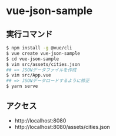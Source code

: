# vue-json-sample

## 実行コマンド

```sh
$ npm install -g @vue/cli
$ vue create vue-json-sample
$ cd vue-json-sample
$ vim src/assets/cities.json
## => JSONデータファイルを作成
$ vim src/App.vue
## => JSONデータロードするように修正
$ yarn serve
```

## アクセス

- http://localhost:8080
- http://localhost:8080/assets/cities.json
